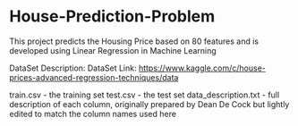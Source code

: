 # House-Prediction-Problem
This project predicts the Housing Price based on 80 features and is developed using Linear Regression in Machine Learning

DataSet Description:
DataSet Link: https://www.kaggle.com/c/house-prices-advanced-regression-techniques/data

train.csv - the training set
test.csv - the test set
data_description.txt - full description of each column, originally prepared by Dean De Cock but lightly edited to match the column names used here


